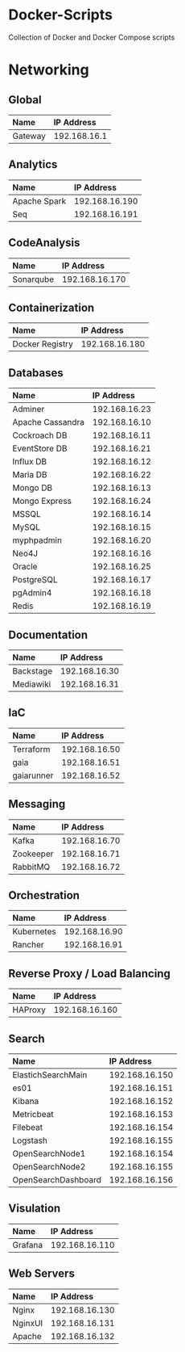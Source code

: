 # Docker-Scripts
Collection of Docker and Docker Compose scripts

# Networking
## Global
|Name|IP Address|
|:----------|:----------|
|Gateway    | 192.168.16.1|

## Analytics
|Name|IP Address|
|:----------|:----------|
|Apache Spark| 192.168.16.190|
|Seq| 192.168.16.191|


## CodeAnalysis
|Name|IP Address|
|:----------|:----------|
|Sonarqube| 192.168.16.170|

## Containerization
|Name|IP Address|
|:----------|:----------|
|Docker Registry| 192.168.16.180|

## Databases
|Name|IP Address|
|:----------|:----------|
|Adminer| 192.168.16.23|
|Apache Cassandra| 192.168.16.10|
|Cockroach DB| 192.168.16.11|
|EventStore DB| 192.168.16.21|
|Influx DB| 192.168.16.12|
|Maria DB| 192.168.16.22|
|Mongo DB| 192.168.16.13|
|Mongo Express| 192.168.16.24|
|MSSQL| 192.168.16.14|
|MySQL| 192.168.16.15|
|myphpadmin| 192.168.16.20|
|Neo4J| 192.168.16.16|
|Oracle| 192.168.16.25|
|PostgreSQL| 192.168.16.17|
|pgAdmin4| 192.168.16.18|
|Redis| 192.168.16.19|

## Documentation
|Name|IP Address|
|:----------|:----------|
|Backstage| 192.168.16.30|
|Mediawiki| 192.168.16.31|

## IaC
|Name|IP Address|
|:----------|:----------|
|Terraform| 192.168.16.50|
|gaia| 192.168.16.51|
|gaiarunner| 192.168.16.52|

## Messaging
|Name|IP Address|
|:----------|:----------|
|Kafka| 192.168.16.70|
|Zookeeper| 192.168.16.71|
|RabbitMQ| 192.168.16.72|

## Orchestration
|Name|IP Address|
|:----------|:----------|
|Kubernetes| 192.168.16.90|
|Rancher| 192.168.16.91|

## Reverse Proxy / Load Balancing
|Name|IP Address|
|:----------|:----------|
|HAProxy| 192.168.16.160|

## Search
|Name|IP Address|
|:----------|:----------|
|ElastichSearchMain| 192.168.16.150|
|es01| 192.168.16.151|
|Kibana| 192.168.16.152|
|Metricbeat| 192.168.16.153|
|Filebeat| 192.168.16.154|
|Logstash| 192.168.16.155|
|OpenSearchNode1| 192.168.16.154|
|OpenSearchNode2| 192.168.16.155|
|OpenSearchDashboard| 192.168.16.156|

## Visulation
|Name|IP Address|
|:----------|:----------|
|Grafana| 192.168.16.110|

## Web Servers
|Name|IP Address|
|:----------|:----------|
|Nginx| 192.168.16.130|
|NginxUI| 192.168.16.131|
|Apache| 192.168.16.132|
